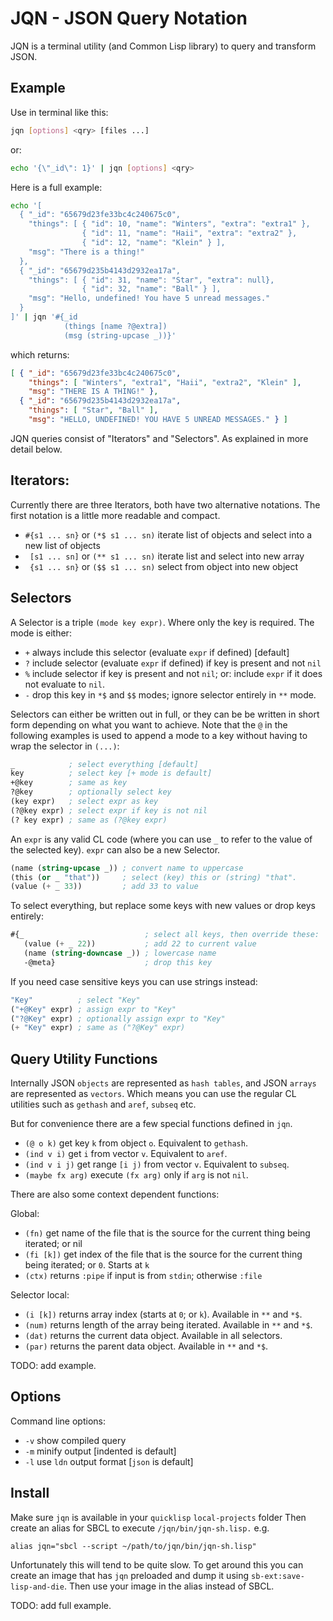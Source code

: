 # JQN - JSON Query Notation

JQN is a terminal utility (and Common Lisp library) to query and transform
JSON.

## Example

Use in terminal like this:
```bash
jqn [options] <qry> [files ...]
```
or:
```bash
echo '{\"_id\": 1}' | jqn [options] <qry>
```
Here is a full example:
```bash
echo '[
  { "_id": "65679d23fe33bc4c240675c0",
    "things": [ { "id": 10, "name": "Winters", "extra": "extra1" },
                { "id": 11, "name": "Haii", "extra": "extra2" },
                { "id": 12, "name": "Klein" } ],
    "msg": "There is a thing!"
  },
  { "_id": "65679d235b4143d2932ea17a",
    "things": [ { "id": 31, "name": "Star", "extra": null},
                { "id": 32, "name": "Ball" } ],
    "msg": "Hello, undefined! You have 5 unread messages."
  }
]' | jqn '#{_id
            (things [name ?@extra])
            (msg (string-upcase _))}'
```
which returns:
```json
[ { "_id": "65679d23fe33bc4c240675c0",
    "things": [ "Winters", "extra1", "Haii", "extra2", "Klein" ],
    "msg": "THERE IS A THING!" },
  { "_id": "65679d235b4143d2932ea17a",
    "things": [ "Star", "Ball" ],
    "msg": "HELLO, UNDEFINED! YOU HAVE 5 UNREAD MESSAGES." } ]
```

JQN queries consist of "Iterators" and "Selectors". As explained in more detail
below.

## Iterators:

Currently there are three Iterators, both have two alternative notations. The
first notation is a little more readable and compact.

  - `#{s1 ... sn}` or `(*$ s1 ... sn)` iterate list of objects and select into
    a new list of objects
  - ` [s1 ... sn]` or `(** s1 ... sn)` iterate list and select into new array
  - ` {s1 ... sn}` or `($$ s1 ... sn)` select from object into new object


## Selectors

A Selector is a triple `(mode key expr)`. Where only the key is required. The
mode is either:

  - `+` always include this selector (evaluate `expr` if defined) [default]
  - `?` include selector (evaluate `expr` if defined) if key is present
        and not `nil`
  - `%` include selector if key is present and not `nil`; or: include `expr`
        if it does not evaluate to `nil`.
  - `-` drop this key in `*$` and `$$` modes; ignore selector entirely in `**`
        mode.

Selectors can either be written out in full, or they can be be written in short
form depending on what you want to achieve. Note that the `@` in the following
examples is used to append a mode to a key without having to wrap the selector
in `(...)`:
```lisp
_            ; select everything [default]
key          ; select key [+ mode is default]
+@key        ; same as key
?@key        ; optionally select key
(key expr)   ; select expr as key
(?@key expr) ; select expr if key is not nil
(? key expr) ; same as (?@key expr)
```
An `expr` is any valid CL code (where you can use `_` to refer to the value of
the selected key). `expr` can also be a new Selector.
```lisp
(name (string-upcase _)) ; convert name to uppercase
(this (or _ "that"))     ; select (key) this or (string) "that".
(value (+ _ 33))         ; add 33 to value
```
To select everything, but replace some keys with new values or drop keys entirely:
```lisp
#{_                           ; select all keys, then override these:
   (value (+ _ 22))           ; add 22 to current value
   (name (string-downcase _)) ; lowercase name
   -@meta}                    ; drop this key
```
If you need case sensitive keys you can use strings instead:
```lisp
"Key"          ; select "Key"
("+@Key" expr) ; assign expr to "Key"
("?@Key" expr) ; optionally assign expr to "Key"
(+ "Key" expr) ; same as ("?@Key" expr)
```

## Query Utility Functions

Internally JSON `objects` are represented as `hash tables`, and JSON `arrays`
are represented as `vectors`. Which means you can use the regular CL utilities
such as `gethash` and `aref`, `subseq` etc.

But for convenience there are a few special functions defined in `jqn`.

 - `(@ o k)` get key `k` from object `o`. Equivalent to `gethash`.
 - `(ind v i)` get `i` from vector `v`. Equivalent to `aref`.
 - `(ind v i j)` get range `[i j)` from vector `v`. Equivalent to `subseq`.
 - `(maybe fx arg)` execute `(fx arg)` only if `arg` is not `nil`.


There are also some context dependent functions:

Global:

 - `(fn)` get name of the file that is the source for the current thing being
   iterated; or nil
 - `(fi [k])` get index of the file that is the source for the current thing being
   iterated; or `0`. Starts at `k`
 - `(ctx)` returns `:pipe` if input is from `stdin`; otherwise `:file`

Selector local:

 - `(i [k])` returns array index (starts at `0`; or `k`). Available in `**` and `*$`.
 - `(num)` returns length of the array being iterated. Available in `**` and `*$`.
 - `(dat)` returns the current data object. Available in all selectors.
 - `(par)` returns the parent data object. Available in `**` and `*$`.

TODO: add example.

## Options

Command line options:
  - `-v` show compiled query
  - `-m` minify output [indented is default]
  - `-l` use `ldn` output format [`json` is default]

## Install

Make sure `jqn` is available in your `quicklisp` `local-projects` folder Then
create an alias for SBCL to execute `/jqn/bin/jqn-sh.lisp.` e.g.
```
alias jqn="sbcl --script ~/path/to/jqn/bin/jqn-sh.lisp"
```

Unfortunately this will tend to be quite slow. To get around this you can
create an image that has `jqn` preloaded and dump it using
`sb-ext:save-lisp-and-die`. Then use your image in the alias instead of SBCL.

TODO: add full example.

